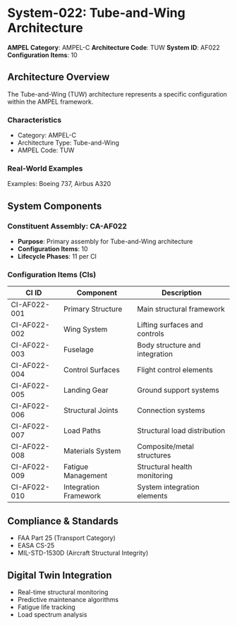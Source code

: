 # System-022: Tube-and-Wing Architecture

**AMPEL Category**: AMPEL-C
**Architecture Code**: TUW
**System ID**: AF022
**Configuration Items**: 10

## Architecture Overview

The Tube-and-Wing (TUW) architecture represents a specific configuration within the AMPEL framework.

### Characteristics
- Category: AMPEL-C
- Architecture Type: Tube-and-Wing
- AMPEL Code: TUW

### Real-World Examples
Examples: Boeing 737, Airbus A320

## System Components

### Constituent Assembly: CA-AF022
- **Purpose**: Primary assembly for Tube-and-Wing architecture
- **Configuration Items**: 10
- **Lifecycle Phases**: 11 per CI

### Configuration Items (CIs)

| CI ID | Component | Description |
|-------|-----------|-------------|
| CI-AF022-001 | Primary Structure | Main structural framework |
| CI-AF022-002 | Wing System | Lifting surfaces and controls |
| CI-AF022-003 | Fuselage | Body structure and integration |
| CI-AF022-004 | Control Surfaces | Flight control elements |
| CI-AF022-005 | Landing Gear | Ground support systems |
| CI-AF022-006 | Structural Joints | Connection systems |
| CI-AF022-007 | Load Paths | Structural load distribution |
| CI-AF022-008 | Materials System | Composite/metal structures |
| CI-AF022-009 | Fatigue Management | Structural health monitoring |
| CI-AF022-010 | Integration Framework | System integration elements |

## Compliance & Standards
- FAA Part 25 (Transport Category)
- EASA CS-25
- MIL-STD-1530D (Aircraft Structural Integrity)

## Digital Twin Integration
- Real-time structural monitoring
- Predictive maintenance algorithms
- Fatigue life tracking
- Load spectrum analysis
